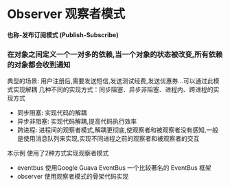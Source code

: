 # Observer  观察者模式

#### 也称-发布订阅模式 (Publish-Subscribe)

### 在对象之间定义一个一对多的依赖,当一个对象的状态被改变,所有依赖的对象都会收到通知


典型的场景: 用户注册后,需要发送短信,发送测试经费,发送优惠券...可以通过此模式实现解耦
几种不同的实现方式：同步阻塞、异步非阻塞、进程内、跨进程的实现方式
- 同步阻塞: 实现代码的解耦
- 异步非阻塞: 实现代码解耦,提高代码执行效率
- 跨进程: 进程间的观察者模式,解耦更彻底,使观察者和被观察者没有感知,一般是使用消息队列来实现,实现不同进程之前的观察者和被观察者的交互 




本示例 使用了2种方式实现观察者模式 
- eventbus 使用Google Guava EventBus  一个比较著名的 EventBus 框架
- observer 使用观察者模式的骨架代码实现